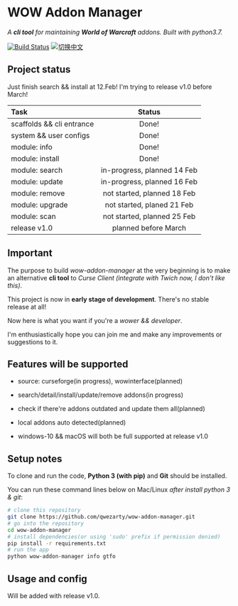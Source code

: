 # WOW Addon Manager

*A **cli tool** for maintaining **World of Warcraft** addons. Built with python3.7.*

[![Build Status](https://travis-ci.org/qwezarty/wow-addon-manager.svg?branch=master)]( https://travis-ci.org/qwezarty/wow-addon-manager.svg?branch=master)
[![切换中文](https://img.shields.io/badge/README-%20切换中文-yellow.svg)](README_zh.md)

## Project status

Just finish search && install at 12.Feb! I'm trying to release v1.0 before March! 

| Task                      | Status                           |
|:--------------------------|:--------------------------------:|
| scaffolds && cli entrance |                            Done! |
| system && user configs    |                            Done! |
| module: info              |                            Done! |
| module: install           |                            Done! |
| module: search            |      in-progress, planned 14 Feb |
| module: update            |      in-progress, planned 16 Feb |
| module: remove            |      not started, planned 18 Feb |
| module: upgrade           |       not started, planed 21 Feb |
| module: scan              |      not started, planned 25 Feb |
| release v1.0              |             planned before March |

## Important

The purpose to build *wow-addon-manager* at the very beginning is to make an alternative **cli tool** to *Curse Client (integrate with Twich now, I don't like this)*.

This project is now in **early stage of development**. There's no stable release at all!

Now here is what you want if you're a *wower && developer*.

I'm enthusiastically hope you can join me and make any improvements or suggestions to it.

## Features will be supported

- source: curseforge(in progress), wowinterface(planned)

- search/detail/install/update/remove addons(in progress)

- check if there're addons outdated and update them all(planned)

- local addons auto detected(planned)

- windows-10 && macOS will both be full supported at release v1.0

## Setup notes

To clone and run the code, **Python 3 (with pip)** and **Git** should be installed.

You can run these command lines below on Mac/Linux *after install python 3 & git*:

``` bash
# clone this repository
git clone https://github.com/qwezarty/wow-addon-manager.git
# go into the repository
cd wow-addon-manager
# install dependencies(or using 'sudo' prefix if permission denied)
pip install -r requirements.txt
# run the app
python wow-addon-manager info gtfo
```

## Usage and config

Will be added with release v1.0.
